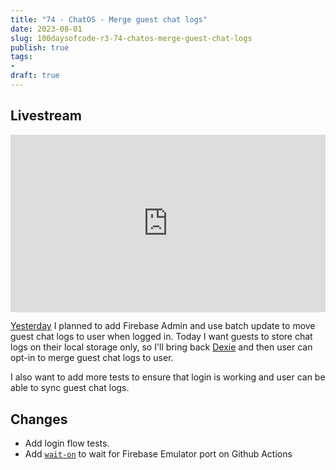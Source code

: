 ```yaml
---
title: "74 - ChatOS - Merge guest chat logs"
date: 2023-08-01
slug: 100daysofcode-r3-74-chatos-merge-guest-chat-logs
publish: true
tags:
- 
draft: true
---
```


## Livestream

<iframe width="100%" style="aspect-ratio: 16 / 9;" src="https://www.youtube.com/embed/ALabSN5Dyt0" title="YouTube video player" frameborder="0" allow="accelerometer; autoplay; clipboard-write; encrypted-media; gyroscope; picture-in-picture; web-share" allowfullscreen></iframe>

[Yesterday](1-Projects/100DaysOfCode-R3/73%20-%20ChatOS%20-%20Firestore%20(cont.).md) I planned to add Firebase Admin and use batch update to move guest chat logs to user when logged in. Today I want guests to store chat logs on their local storage only, so I'll bring back [Dexie](https://dexie.org) and then user can opt-in to merge guest chat logs to user.

I also want to add more tests to ensure that login is working and user can be able to sync guest chat logs.

## Changes

- Add login flow tests.
- Add [`wait-on`](https://www.npmjs.com/package/wait-on)  to wait for Firebase Emulator port on Github Actions